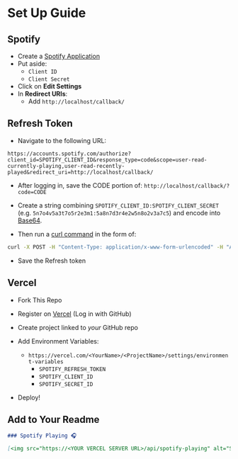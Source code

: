 # Set Up Guide

## Spotify

* Create a [Spotify Application](https://developer.spotify.com/dashboard/applications)
* Put aside:
    * `Client ID`
    * `Client Secret`
* Click on **Edit Settings**
* In **Redirect URIs**:
    * Add `http://localhost/callback/`

## Refresh Token

* Navigate to the following URL:

```
https://accounts.spotify.com/authorize?client_id=SPOTIFY_CLIENT_ID&response_type=code&scope=user-read-currently-playing,user-read-recently-played&redirect_uri=http://localhost/callback/
```

* After logging in, save the CODE portion of: `http://localhost/callback/?code=CODE`

* Create a string combining `SPOTIFY_CLIENT_ID:SPOTIFY_CLIENT_SECRET` (e.g. `5n7o4v5a3t7o5r2e3m1:5a8n7d3r4e2w5n8o2v3a7c5`) and encode into [Base64](https://www.base64encode.org/).

* Then run a [curl command](https://httpie.org/run) in the form of:
```sh
curl -X POST -H "Content-Type: application/x-www-form-urlencoded" -H "Authorization: Basic BASE64_HERE" -d "grant_type=authorization_code&redirect_uri=http://localhost/callback/&code=CODE_HERE" https://accounts.spotify.com/api/token
```

* Save the Refresh token

## Vercel

* Fork This Repo

* Register on [Vercel](https://vercel.com/) (Log in with GitHub)

* Create project linked to *your* GitHub repo

* Add Environment Variables:
    * `https://vercel.com/<YourName>/<ProjectName>/settings/environment-variables`
        * `SPOTIFY_REFRESH_TOKEN`
        * `SPOTIFY_CLIENT_ID`
        * `SPOTIFY_SECRET_ID`

* Deploy!

## Add to Your Readme

```md
### Spotify Playing 🎧

[<img src="https://<YOUR VERCEL SERVER URL>/api/spotify-playing" alt="Spotify Now Playing" width="350" />](https://open.spotify.com/user/hs0vo3bq0xfojp2bh5uv7lv9q)
```
